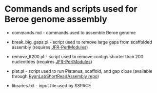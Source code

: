 # Commands and scripts used for Beroe genome assembly

* commands.md - commands used to assemble Beroe genome

* break_big_gaps.pl - script used to remove large gaps from scaffolded assembly (requires [JFR-PerlModules](https://github.com/josephryan/JFR-PerlModules))

* remove_lt200.pl - script used to remove contigs shorter than 200 nucleotides (requires [JFR-PerlModules](https://github.com/josephryan/JFR-PerlModules))

* plat.pl - script used to run Platanus, scaffold, and gap close (available through [RyanLabShortReadAssembly repo](https://github.com/josephryan/RyanLabShortReadAssembly))

* libraries.txt - input file used by SSPACE 
